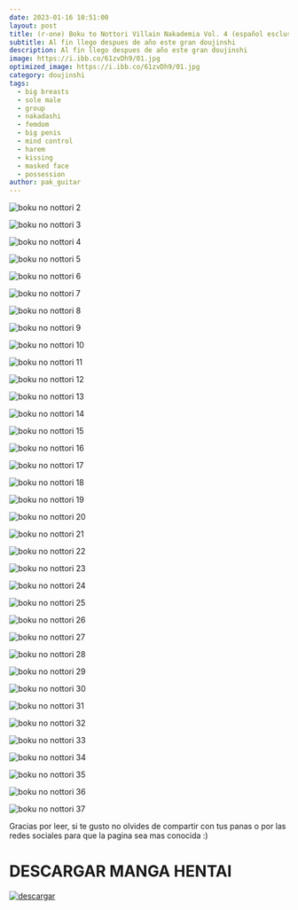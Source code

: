 ```yaml
---
date: 2023-01-16 10:51:00
layout: post
title: (r-one) Boku to Nottori Villain Nakademia Vol. 4 (español esclusivo)
subtitle: Al fin llego despues de año este gran doujinshi
description: Al fin llego despues de año este gran doujinshi
image: https://i.ibb.co/61zvDh9/01.jpg
optimized_image: https://i.ibb.co/61zvDh9/01.jpg
category: doujinshi
tags:
  - big breasts
  - sole male
  - group
  - nakadashi
  - femdom
  - big penis
  - mind control
  - harem
  - kissing
  - masked face
  - possession
author: pak_guitar
---
```


![boku no nottori 2](https://i.ibb.co/w6fxRTB/02.jpg)

![boku no nottori 3](https://i.ibb.co/J39Rg1T/03.jpg)

![boku no nottori 4](https://i.ibb.co/wQnqLzC/04.jpg)

![boku no nottori 5](https://i.ibb.co/XV6V3N3/05.jpg)

![boku no nottori 6](https://i.ibb.co/bBYFYyp/06.jpg)

![boku no nottori 7](https://i.ibb.co/sb2zpbB/07.jpg)

![boku no nottori 8](https://i.ibb.co/KK7ySVF/08.jpg)

![boku no nottori 9](https://i.ibb.co/qmMdQ9c/09.jpg)

![boku no nottori 10](https://i.ibb.co/fn0Wxcr/10.jpg)

![boku no nottori 11](https://i.ibb.co/KsYf5fj/11.jpg)

![boku no nottori 12](https://i.ibb.co/dtw5v51/12.jpg)

![boku no nottori 13](https://i.ibb.co/FgMY9f2/13.jpg)

![boku no nottori 14](https://i.ibb.co/nsxyzTS/14.jpg)

![boku no nottori 15](https://i.ibb.co/cr9tDwy/15.jpg)

![boku no nottori 16](https://i.ibb.co/YBfyVVR/16.jpg)

![boku no nottori 17](https://i.ibb.co/mNRzvcn/17.png)

![boku no nottori 18](https://i.ibb.co/wgr7t9m/18.jpg)

![boku no nottori 19](https://i.ibb.co/mSXMPK7/19.jpg)

![boku no nottori 20](https://i.ibb.co/f0K4zmx/20.jpg)

![boku no nottori 21](https://i.ibb.co/zHLXX7g/21.jpg)

![boku no nottori 22](https://i.ibb.co/74rXFKh/22.jpg)

![boku no nottori 23](https://i.ibb.co/ZJ6zB46/23.jpg)

![boku no nottori 24](https://i.ibb.co/tzTNfzD/24.jpg)

![boku no nottori 25](https://i.ibb.co/7bNKWXZ/25.jpg)

![boku no nottori 26](https://i.ibb.co/fdBPzKF/26.jpg)

![boku no nottori 27](https://i.ibb.co/BLbsrjq/27.jpg)

![boku no nottori 28](https://i.ibb.co/09pcK2w/28.jpg)

![boku no nottori 29](https://i.ibb.co/LR9sRw1/29.jpg)

![boku no nottori 30](https://i.ibb.co/XWT1qyh/30.jpg)

![boku no nottori 31](https://i.ibb.co/1GsgHSp/31.jpg)

![boku no nottori 32](https://i.ibb.co/Yp2cH1D/32.jpg)

![boku no nottori 33](https://i.ibb.co/xMS1B7H/33.jpg)

![boku no nottori 34](https://i.ibb.co/wyqmyBY/34.jpg)

![boku no nottori 35](https://i.ibb.co/1mRB6fQ/35.jpg)

![boku no nottori 36](https://i.ibb.co/8xK1kK1/36.jpg)

![boku no nottori 37](https://i.ibb.co/p3xXLTp/Pak-guitar-optimizado.jpg)


Gracias por leer, si te gusto no olvides de compartir
con tus panas o por las redes sociales para que la
pagina sea mas conocida :)

# DESCARGAR MANGA HENTAI
<a href="https://exe.io/bok-no-nottori-4"><img src="https://i.ibb.co/ph6KsCR/descargar.png" alt="descargar"/></a>
